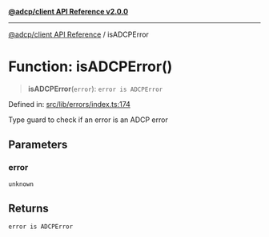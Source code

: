 [**@adcp/client API Reference v2.0.0**](../README.md)

***

[@adcp/client API Reference](../README.md) / isADCPError

# Function: isADCPError()

> **isADCPError**(`error`): `error is ADCPError`

Defined in: [src/lib/errors/index.ts:174](https://github.com/adcontextprotocol/adcp-client/blob/9ed0be764adbd110916d257101c95a577b3f15c8/src/lib/errors/index.ts#L174)

Type guard to check if an error is an ADCP error

## Parameters

### error

`unknown`

## Returns

`error is ADCPError`
